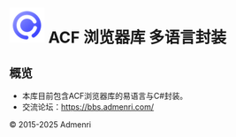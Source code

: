 ﻿# ![Logo](resources/logo.png) ACF 浏览器库 多语言封装

## 概览

 - 本库目前包含ACF浏览器库的易语言与C#封装。
 - 交流论坛：https://bbs.admenri.com/

© 2015-2025 Admenri

